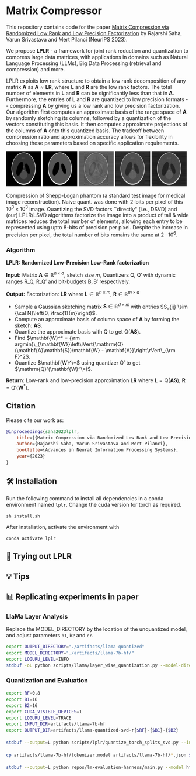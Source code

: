 # Matrix Compressor

This repository contains code for the paper [Matrix Compression via Randomized Low Rank and Low Precision Factorization](https://arxiv.org/abs/2310.11028) by Rajarshi Saha, Varun Srivastava and Mert Pilanci (NeurIPS 2023).

We propose **LPLR** - a framework for joint rank reduction and quantization to compress large data matrices, with applications in domains such as Natural Language Processing (LLMs), Big Data Processing (retrieval and compression) and more.

LPLR exploits low rank structure to obtain a low rank decomposition of any matrix $\mathbf{A}$ as $\mathbf{A} \approx \mathbf{L}\mathbf{R}$, where $\mathbf{L}$ and $\mathbf{R}$ are the low rank factors.
The total number of elements in $\mathbf{L}$ and $\mathbf{R}$ can be significantly less than that in $\mathbf{A}$.
Furthermore, the entries of $\mathbf{L}$ and $\mathbf{R}$ are quantized to low precision formats -- compressing $\mathbf{A}$ by giving us a low rank and low precision factorization.
Our algorithm first computes an approximate basis of the range space of $\mathbf{A}$ by randomly sketching its columns, followed by a quantization of the vectors constituting this basis.
It then computes approximate projections of the columns of $\mathbf{A}$ onto this quantized basis.
The tradeoff between compression ratio and approximation accuracy allows for flexibility in choosing these parameters based on specific application requirements.

<p float="left">
<img src="artifacts/images/original.png" alt="Original image" width="19%">
<img src="artifacts/images/shepp-logan-rank-166_b1-4_b2-8_b0-2/nq.png" alt="Naïve quant." width="19%">
<img src="artifacts/images/shepp-logan-rank-166_b1-4_b2-8_b0-2/dsvd.png" alt="DSVD" width="19%">
<img src="artifacts/images/shepp-logan-rank-166_b1-4_b2-8_b0-2/lplr.png" alt="LPLR (ours)" width="19%">
<img src="artifacts/images/shepp-logan-rank-166_b1-4_b2-8_b0-2/lplr_svd.png" alt="LSVD (ours)" width="19%">
</p>

Compression of Shepp-Logan phantom (a standard test image for medical image reconstruction). Naive quant. was done with $2$-bits per pixel of this $10^3 \times 10^3$ image. Quantizing the SVD factors ``directly" (i.e., DSVD) and (our) LPLR/LSVD algorithms factorize the image into a product of tall \& wide matrices reduces the total number of elements, allowing each entry to be represented using upto $8$-bits of precision per pixel. Despite the increase in precision per pixel, the total number of bits remains the same at $2 \cdot 10^6$.

### Algorithm

**LPLR: Randomized Low-Precision Low-Rank factorization**

**Input:** Matrix $\mathbf{A} \in \mathbb{R}^{n \times d}$, sketch size $m$, Quantizers $\mathrm{Q}$, $\mathrm{Q}'$ with dynamic ranges $\mathrm{R}\_\mathrm{Q}$, $\mathrm{R}\_{\mathrm{Q}'}$ and bit-budgets $\mathrm{B}, \mathrm{B}'$ respectively.

**Output:** Factorization: $\mathbf{L}\mathbf{R}$ where $\mathbf{L} \in \mathbb{R}^{n \times m}$, $\mathbf{R} \in \mathbb{R}^{m \times d}$

- Sample a Gaussian sketching matrix $\mathbf{S} \in \mathbb{R}^{d \times m}$ with entries $S_{ij} \sim {\cal N}\left(0, \frac{1}{m}\right)$.
- Compute an approximate basis of column space of $\mathbf{A}$ by forming the sketch: $\mathbf{A}\mathbf{S}$.
- Quantize the approximate basis with $\mathrm{Q}$ to get $\mathrm{Q}(\mathbf{A}\mathbf{S})$.
- Find $\mathbf{W}^* = {\rm argmin}\_{\mathbf{W}}\left\lVert{\mathrm{Q}(\mathbf{A}\mathbf{S})\mathbf{W} - \mathbf{A}}\right\rVert\_{\rm F}^2$.
- Quantize $\mathbf{W}^\*$ using quantizer $\mathrm{Q}'$ to get $\mathrm{Q}'(\mathbf{W}^\*)$.

**Return**: Low-rank and low-precision approximation $\mathbf{L}\mathbf{R}$ where $\mathbf{L} = \mathrm{Q}(\mathbf{A}\mathbf{S})$, $\mathbf{R} = \mathrm{Q}'(\mathbf{W}^*)$.


## Citation
Please cite our work as:
```bibtex
@inproceedings{saha2023lplr,
    title={{Matrix Compression via Randomized Low Rank and Low Precision Factorization}},
    author={Rajarshi Saha, Varun Srivastava and Mert Pilanci},
    booktitle={Advances in Neural Information Processing Systems},
    year={2023}
}
```

## 🛠 Installation
Run the following command to install all dependencies in a conda environment named `lplr`. Change the cuda version for torch as required.
```
sh install.sh
```
After installation, activate the environment with
```
conda activate lplr
```

## 🚀 Trying out LPLR

## 💡 Tips


## 📊 Replicating experiments in paper

### LlaMa Layer Analysis

Replace the MODEL_DIRECTORY by the location of the unquantized model, and adjust parameters `b1`, `b2` and `cr`.

```bash
export OUTPUT_DIRECTORY="./artifacts/llama-quantized"
export MODEL_DIRECTORY="./artifacts/llama-7b-hf/"
export LOGURU_LEVEL=INFO 
stdbuf -oL python scripts/llama/layer_wise_quantization.py --model-directory $MODEL_DIRECTORY --output-directory $OUTPUT_DIRECTORY --b1 8 --b2 8 --cr 1 --map-location "cuda:1" 2>&1 | stdbuf -oL tee -i $OUTPUT_DIRECTORY/quantization-$(date +%m%d%H%M%S).log
```

### Quantization and Evaluation

```bash
export RF=0.8
export B1=16
export B2=16
export CUDA_VISIBLE_DEVICES=1
export LOGURU_LEVEL=TRACE
export INPUT_DIR=artifacts/llama-7b-hf
export OUTPUT_DIR=artifacts/llama-quantized-svd-r{$RF}-{$B1}-{$B2}

stdbuf --output=L python scripts/lplr/quantize_torch_splits_svd.py --in-path $INPUT_DIR --out-path $OUTPUT_DIR --map-device 'cuda:0' --rank-fraction $RF --b1 $B1 --b2 $B2 2>&1 | stdbuf --output=L tee $OUTPUT_DIR/quantization.log

cp artifacts/llama-7b-hf/tokenizer.model artifacts/llama-7b-hf/*.json $INPUT_DIR

stdbuf --output=L python repos/lm-evaluation-harness/main.py --model hf-causal --model_args pretrained=/home/rsaha/varun/matrix-compressor/$INPUT_DIR --tasks boolq,hellaswag,piqa 2>&1 | stdbuf --output=L tee $INPUT_DIR/evaluation.log
```